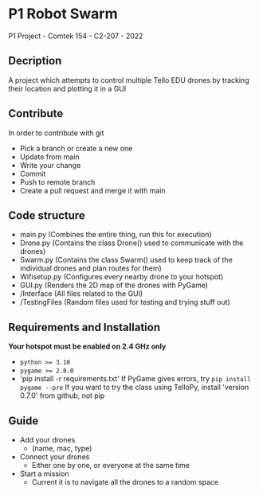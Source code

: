 # P1 Robot Swarm
P1 Project - Comtek 154 - C2-207 - 2022

## Decription

A project which attempts to control multiple Tello EDU drones by tracking their location and plotting it in a GUI


## Contribute
In order to contribute with git
* Pick a branch or create a new one
* Update from main
* Write your change
* Commit
* Push to remote branch
* Create a pull request and merge it with main


## Code structure
- main.py       (Combines the entire thing, run this for execution)
- Drone.py      (Contains the class Drone() used to communicate with the drones)
- Swarm.py      (Contains the class Swarm() used to keep track of the individual drones and plan routes for them)
- Wifisetup.py  (Configures every nearby drone to your hotspot)
- GUI.py        (Renders the 2D map of the drones with PyGame)
- /Interface    (All files related to the GUI)
- /TestingFiles (Random files used for testing and trying stuff out)



## Requirements and Installation
**Your hotspot must be enabled on 2.4 GHz only**
- `python >= 3.10`
- `pygame >= 2.0.0`
- 'pip install -r requirements.txt'
If PyGame gives errors, try `pip install pygame --pre`
If you want to try the class using TelloPy, install 'version 0.7.0' from github, not pip

## Guide
* Add your drones
  * (name, mac, type)
* Connect your drones
  * Either one by one, or everyone at the same time
* Start a mission
  * Current it is to navigate all the drones to a random space



